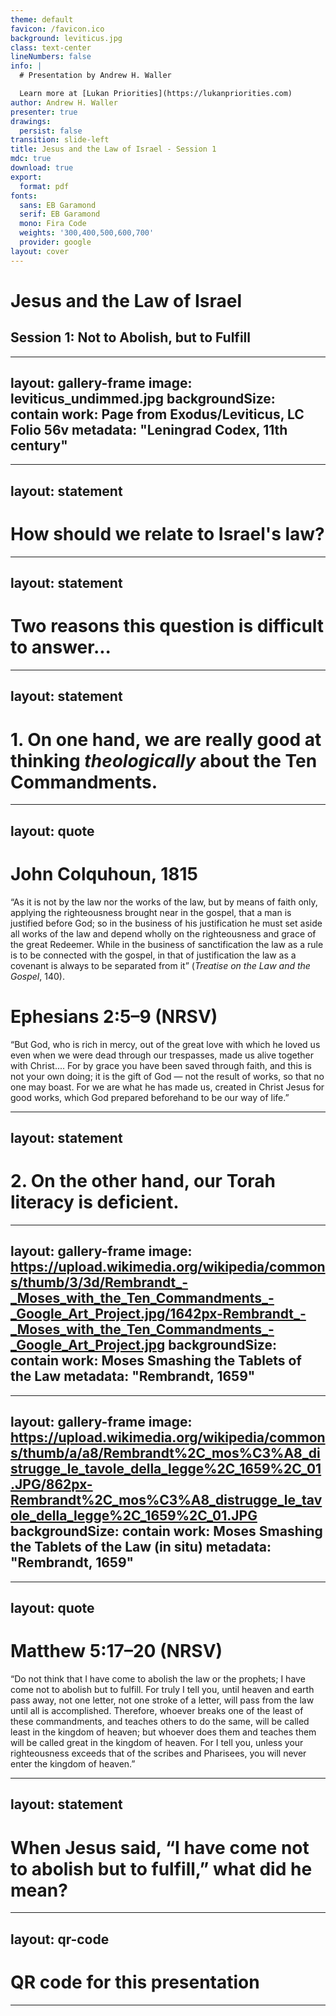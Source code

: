 ```yaml
---
theme: default
favicon: /favicon.ico
background: leviticus.jpg
class: text-center
lineNumbers: false
info: |
  # Presentation by Andrew H. Waller

  Learn more at [Lukan Priorities](https://lukanpriorities.com)
author: Andrew H. Waller
presenter: true
drawings:
  persist: false
transition: slide-left
title: Jesus and the Law of Israel - Session 1
mdc: true
download: true
export:
  format: pdf
fonts:
  sans: EB Garamond
  serif: EB Garamond
  mono: Fira Code
  weights: '300,400,500,600,700'
  provider: google
layout: cover
---
```


# Jesus and the Law of Israel

## Session 1: Not to Abolish, but to Fulfill

<!-- 
Background image is a portion of Leviticus from the [Leningrad Codex](https://www.sefaria.org/Leviticus.1.1?lang=bi&with=manuscripts&lang2=en).
-->

---
layout: gallery-frame
image: leviticus_undimmed.jpg
backgroundSize: contain
work: Page from Exodus/Leviticus, LC Folio 56v
metadata: "Leningrad Codex, 11th century"
---

---
layout: statement
---

# How should we relate to Israel's law?

---
layout: statement
---

# Two reasons this question is difficult to answer...

---
layout: statement
---

# 1. On one hand, we are really good at thinking ***theologically*** about the Ten Commandments.

---
layout: quote
---

# John Colquhoun, 1815
“As it is not by the law nor the works of the law, but by means of faith only, applying the righteousness brought near in the gospel, that a man is justified before God;
so in the business of his justification he must set aside all works of the law and depend wholly on the righteousness and grace of the great Redeemer.
While in the business of sanctification the law as a rule is to be connected with the gospel, in that of justification the law as a covenant is always to be separated from it” (_Treatise on the Law and the Gospel_, 140).

# Ephesians 2:5–9 (NRSV)
“But God, who is rich in mercy, out of the great love with which he loved us even when we were dead through our trespasses, made us alive together with Christ....
For by grace you have been saved through faith, and this is not your own doing; it is the gift of God — not the result of works, so that no one may boast.
For we are what he has made us, created in Christ Jesus for good works, which God prepared beforehand to be our way of life.”

<!-- 
* In the Reformed tradition, we are careful to distinguish between the law and the gospel, i.e., God's command to obey on the one hand and his promise of salvation on the other.
    * When the law is addressed in the Reformed tradition, the _moral law_, i.e., the Ten Commandments, is often what's in view.
* So, we tend to have a really thorough understanding of law and gospel and how those things relate to each other in the context of justification and sanctification.
    * However, this can lead to an anemic undertstanding of the law _beyond_ the Ten Commandments.
    * And, if we're not careful, we can fall into the trap of thinking that OT law = bad, Jesus = good.
* We also tend to divide the law into the moral law, the ceremonial law, and the civil law.
    * These divisions make the law easier to reason about theologically!
    * At the same time, this way of separating out the law would have been foreign to Jesus, Paul, and other Jews in the Second Temple period.
    * There are, of course, hierarchies and priorities in early Jewish legal thought, but observing ritual purity, for example, is still obedience to the law.
        * And, in fact, observing purity is connected to the love command, e.g., removing a source of corpse impurity.
-->

---
layout: statement
---

# 2. On the other hand, our Torah literacy is deficient.

<!--
* The classic preacher's joke: "Our Bible reading plans go really well until we get to Leviticus."
* First of all, we're trying to understand the ritual culture of an ancient community.
    * There are all kinds of historical challenges that make this difficult.
    * It's a bit like trying to reconstruct what it's like to drive a car around Austin by reading the Texas transportation code.
        * The transportation code gives us a lot of information about the laws of the road, but there's a lot of experiential detail that you don't get from the code.
        * In the same way, there's a big gap between the laws as recorded in the Torah and the way that those laws shaped everyday life centuries later in the Second Temple period.
            * When it comes to trying to understand how Jesus and his contemporaries understood and practiced the law, there's an information gap that we have to overcome.
* Second, we can become so focused on reading the Law of Moses as a precursor to Jesus that we reduce the law to an elaborate ritual metaphor.
    * That is, we run the risk of, for example, treating purity law or sacrifices as things that don't really have any meaning beyond pointing to Jesus in some way.
    * Reducing the law to this sort of ritual metaphor can cause us to read less carefully!
    * If we're content with reading the law in this metaphorical way, our understanding of the law and its impact on the life of Israel will be deficient.
* These two things can work together to convince us that the law isn't really that important (if it's just a metaphor pointing to Jesus, let's just focus on Jesus) or that it's so complicated that we can't understand it.
    * In my view, much of our engagement with biblical law is marked by an anxiety to protect the _sola gratia_ and _sola fide_ of salvation and avoid any hint of Pelagianism or so-called works-righteousness in our theology.
        * If we treat these questions as settled and proceed from that doctrinal foundation, we may feel more free to engage with the law _qua_ law.
        * Note: this is not to say that we should blindly accept those doctrinal points or that we shouldn't allow further reflection on biblical law to help us revisit and refine those doctrinal perspectives.
-->

---
layout: gallery-frame
image: https://upload.wikimedia.org/wikipedia/commons/thumb/3/3d/Rembrandt_-_Moses_with_the_Ten_Commandments_-_Google_Art_Project.jpg/1642px-Rembrandt_-_Moses_with_the_Ten_Commandments_-_Google_Art_Project.jpg
backgroundSize: contain
work: Moses Smashing the Tablets of the Law
metadata: "Rembrandt, 1659"
---
---
layout: gallery-frame
image: https://upload.wikimedia.org/wikipedia/commons/thumb/a/a8/Rembrandt%2C_mos%C3%A8_distrugge_le_tavole_della_legge%2C_1659%2C_01.JPG/862px-Rembrandt%2C_mos%C3%A8_distrugge_le_tavole_della_legge%2C_1659%2C_01.JPG
backgroundSize: contain
work: Moses Smashing the Tablets of the Law (in situ)
metadata: "Rembrandt, 1659"
---

---
layout: quote
---

# Matthew 5:17–20 (NRSV)

“Do not think that I have come to abolish the law or the prophets; I have come not to abolish but to fulfill.
For truly I tell you, until heaven and earth pass away, not one letter, not one stroke of a letter, will pass from the law until all is accomplished. 
Therefore, whoever breaks one of the least of these commandments, and teaches others to do the same, will be called least in the kingdom of heaven;
but whoever does them and teaches them will be called great in the kingdom of heaven.
For I tell you, unless your righteousness exceeds that of the scribes and Pharisees, you will never enter the kingdom of heaven.”

<!-- 
* There are a few clues in this set of verses that suggest we should rethink our understanding of Jesus and the law.
* First, and perhaps most obviously, Jesus doesn't abolish the law.
    * Additionally, "fulfilling" the law isn't an atomistic checking off of boxes.
    * Rather, Jesus came to embody and expand both the restoration of Israel that the prophets spoke of and the obedience that the law demands.
        * The law is part of Christ's restorative work, i.e., the accomplishment of the eschatological "all."
* Second, Jesus tells us not to relax the law.
    * We can talk about how the law relates to us post-Pentecost, but this doesn't sound like antinomianism.
    * Jesus doesn't speak in terms of "Law bad, grace good."
* Third, the Pharisees are called righteous.
    * We will talk more about this!
    * But I don't think Jesus is being sarcastic here.
    * While Jesus has differences with other early Jewish sects about what law-keeping means and looks like, he doesn't completely condemn or write off the Pharisees as a whole.
-->

---
layout: statement
---

# When Jesus said, “I have come not to abolish but to fulfill,” what did he mean?


<!--
* This is the question that we'll be primarily trying to answer over the next few weeks!
* Our answer to this question makes a real difference for...
    * our reading of the Gospels,
    * our confession of sin, 
    * and our understanding of the life of discipleship.
-->

---
layout: qr-code
---
# QR code for this presentation
---
